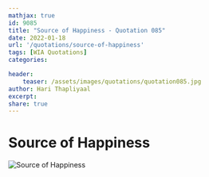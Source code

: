 ```yaml
---
mathjax: true
id: 9085
title: "Source of Happiness - Quotation 085"
date: 2022-01-18
url: '/quotations/source-of-happiness'
tags: [WIA Quotations] 
categories: 

header:
    teaser: /assets/images/quotations/quotation085.jpg
author: Hari Thapliyaal 
excerpt:
share: true 
---
```


# Source of Happiness

![Source of Happiness](/assets/images/quotations/quotation085.jpg)
